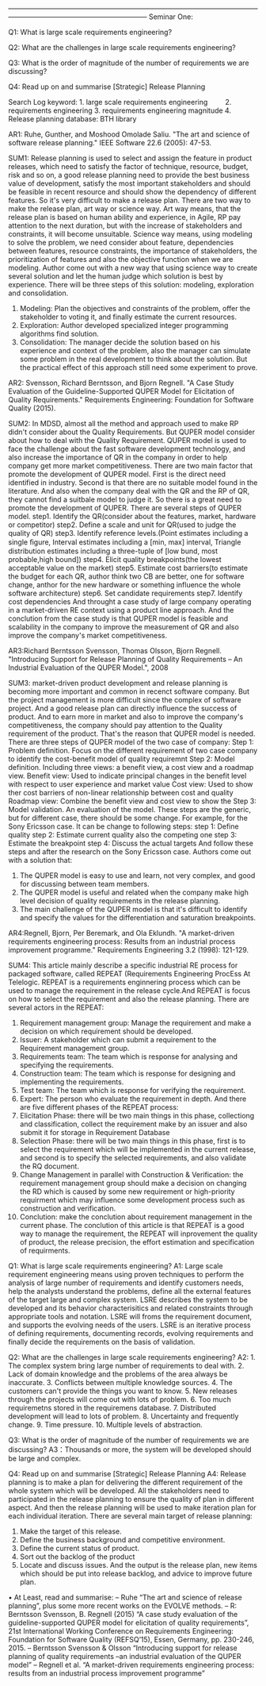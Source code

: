 
————————————————————————————————————————————————————————
Seminar One:


Q1: What is large scale requirements engineering?


Q2: What are the challenges in large scale requirements engineering?


Q3: What is the order of magnitude of the number of requirements we are
discussing?


Q4: Read up on and summarise [Strategic] Release Planning



Search Log
keyword: 1. large scale requirements engineering
         2. requirements engineering
         3. requirements engineering magnitude
         4. Release planning
database: BTH library



AR1: Ruhe, Gunther, and Moshood Omolade Saliu. "The art and science of software release planning." IEEE Software 22.6 (2005): 47-53.

SUM1: Release planning is used to select and assign the feature in product releases, which need to satisfy the factor of technique, resource, budget, risk and so on, a good release planning need to provide the best business value of development, satisfy the most important stakeholders and should be feasible in recent resource and should show the dependency of different features. So it's very difficult to make a release plan. There are two way to make the release plan, art way or science way.
Art way means, that the release plan is based on human ability and experience, in Agile, RP pay attention to the next duration, but with the increase of stakeholders and constraints, it will become unsuitable.
Science way means, using modeling to solve the problem, we need consider about feature, dependencies between features, resource constraints, the importance of stakeholders, the prioritization of features and also the objective function when we are modeling.
Author come out with a new way that using science way to create several solution and let the human judge which solution is best by experience. There will be three steps of this solution: modeling, exploration and consolidation.
1. Modeling: Plan the objectives and constraints of the problem, offer the stakeholder to voting it, and finally estimate the current resources.
2. Exploration: Author developed specialized integer programming algorithms find solution.
3. Consolidation: The manager decide the solution based on his experience and context of the problem, also the manager can simulate some problem in the real development to think about the solution.
But the practical effect of this approach still need some experiment to prove.


AR2: Svensson, Richard Berntsson, and Bjorn Regnell. "A Case Study Evaluation of the Guideline-Supported QUPER Model for Elicitation of Quality Requirements." Requirements Engineering: Foundation for Software Quality (2015).

SUM2: In MDSD, almost all the method and approach used to make RP didn't consider about the Quality Requirements. But QUPER model consider about how to deal with the Quality Requirement. QUPER model is used to face the challenge about the fast software development technology, and also increase the importance of QR in the company in order to help company get more market competitiveness.
There are two main factor that promote the development of QUPER model. First is the direct need identified in industry. Second is that there are no suitable model found in the literature. And also when the company deal with the QR and the RP of QR, they cannot find a suitbale model to judge it. So there is a great need to promote the development of QUPER.
There are several steps of QUPER model.
step1. Identify the QR(consider about the features, market, hardware or competitor)
step2. Define a scale and unit for QR(used to judge the quality of QR)
step3. Identify  reference levels.(Point  estimates including a single ﬁgure, Interval  estimates including a [min,  max] interval,  Triangle  distribution  estimates including a three-tuple of [low bund, most probable,high bound])
step4. Elicit quality breakpoints(the lowest acceptable value on the market)
step5. Estimate cost barriers(to estimate the budget for each QR, author think two CB are better, one for software change, anthor for the new hardware or something influence the whole software architecture)
step6. Set candidate requirements
step7. Identify cost dependencies
And throught a case study of large company operating in a market-driven RE context using a product line approach.
And the conclution from the case study is that QUPER model is feasible and scalability in the company to improve the measurement of QR and also improve the company's market competitiveness.



AR3:Richard Berntsson Svensson, Thomas Olsson, Bjorn Regnell. "Introducing Support for Release Planning of Quality Requirements – An Industrial Evaluation of the QUPER Model.", 2008

SUM3: market-driven product development and release planning is becoming more important and common in recenct software company. But the project management is more difficult since the complex of software project. And a good release plan can directly influence the success of product. And to earn more in market and also to improve the company's competitiveness, the company should pay attention to the Quality requirement of the product. That's the reason that QUPER model is needed.
There are three steps of QUPER model of the two case of company:
Step 1: Problem definition. Focus on the different requirement of two case company to identify the cost-benefit model of quality requiremnt
Step 2: Model definition. Including three views: a benefit view, a cost view and a roadmap view.
        Benefit view: Used to indicate principal changes in the benefit level with respect to user experience and market value
        Cost view: Used to show ther cost barriers of non-linear relationship between cost and quality
        Roadmap view: Combine the benefit view and cost view to show the 
Step 3: Model validation. An evaluation of the model.
These steps are the generic, but for different case, there should be some change. For example, for the Sony Ericsson case. It can be change to following steps:
step 1: Define quality
step 2: Estimate current quality also the competing one
step 3: Estimate the breakpoint
step 4: Discuss the actual targets
And follow these steps and after the research on the Sony Ericsson case. Authors come out with a solution that:
1. The QUPER model is easy to use and learn, not very complex, and good for discussing between team members.
2. The QUPER model is useful and related when the company make high level decision of quality requirements in the release planning.
3. The main challenge of the QUPER model is that it's difficult to identify and specify the values for the differentiation and saturation breakpoints.



AR4:Regnell, Bjorn, Per Beremark, and Ola Eklundh. "A market-driven requirements engineering process: Results from an industrial process improvement programme." Requirements Engineering 3.2 (1998): 121-129.

SUM4: This article mainly describe a specific industrial RE process for packaged software, called REPEAT (Requirements Engineering ProcEss At Telelogic. REPEAT is a requirements enginnering process which can be used to manage the requirement in the release cycle.And REPEAT is focus on how to select the requirement and also the release planning. There are several actors in the REPEAT:
1. Requirement management group: Manage the requirement and make a decision on which requirement should be developed.
2. Issuer: A stakeholder which can submit a requirement to the Requirement management group.
3. Requirements team: The team which is response for analysing and specifying the requirements.
4. Construction team: The team which is response for designing and implementing the requirements.
5. Test team: The team which is response for verifying the requirement.
6. Expert: The person who evaluate the requirement in depth.
And there are five different phases of the REPEAT process:
1. Elicitation Phase: there will be two main things in this phase, collectiong and classification, collect the requirement make by an issuer and also submit it for storage in Requirement Database
2. Selection Phase: there will be two main things in this phase, first is to select the requirement which will be implemented in the current release, and second is to specify the selected requirements, and also validate the RQ document.
3. Change Management in parallel with Construction & Verification: the requirement management group should make a decision on changing the RD which is caused by some new requirement or high-priority requirment which may influence some development process such as construction and verification.
4. Conclution: make the conclution about requirement management in the current phase.
The conclution of this article is that REPEAT is a good way to manage the requirement, the REPEAT will inprovement the quality of product, the release precision, the effort estimation and specification of requirments. 

Q1: What is large scale requirements engineering?
A1: Large scale requirement engineering means using proven techniques to perform the analysis of large number of requirements and identify customers needs, help the analysts understand the problems, define all the external features of the target large and complex system. LSRE describes the system to be developed and its behavior characterisitics and related constraints through appropriate tools and notation. LSRE will froms the requirement document, and supports the evolving needs of the users. LSRE is an iterative process of defining requirements, documenting records, evolving requirements and finally decide the requirements on the basis of validation.

Q2: What are the challenges in large scale requirements engineering?
A2: 1. The complex system bring large number of requirements to deal with. 
    2. Lack of domain knowledge and the problems of the area always be inaccurate.
    3. Conflicts between multiple knowledge sources.
    4. The customers can't provide the things you want to know.
    5. New releases through the projects will come out with lots of problem.
    6. Too much requiremetns stored in the requiremens database.
    7. Distributed development will lead to lots of problem.
    8. Uncertainty and frequently change.
    9. Time pressure.
    10. Multiple levels of abstraction.

Q3: What is the order of magnitude of the number of requirements we are
discussing?
A3：Thousands or more, the system will be developed should be large and complex.

Q4: Read up on and summarise [Strategic] Release Planning
A4: Release planning is to make a plan for delivering the different requirement of the whole system which will be developed. All the stakeholders need to participated in the release planning to ensure the quality of plan in different aspect. And then the release planning will be used to make iteration plan for each individual iteration. There are several main target of release planning:
   1. Make the target of this release.
   2. Define the business background and competitive environment.
   3. Define the current status of product.
   4. Sort out the backlog of the product
   5. Locate and discuss issues.
And the output is the release plan, new items which should be put into release backlog, and advice to improve future plan.




• At Least, read and summarise:
– Ruhe “The art and science of release planning”, plus some more recent
works on the EVOLVE methods.
– R: Berntsson Svensson, B. Regnell (2015) “A case study evaluation
of the guideline-supported QUPER model for elicitation of quality
requirements”, 21st International Working Conference on Requirements
Engineering: Foundation for Software Quality (REFSQ’15),
Essen, Germany, pp. 230-246, 2015.
– Berntsson Svensson & Olsson “Introducing support for release planning
of quality requirements –an industrial evaluation of the QUPER
model”
– Regnell et al. “A market-driven requirements engineering process:
results from an industrial process improvement programme”
